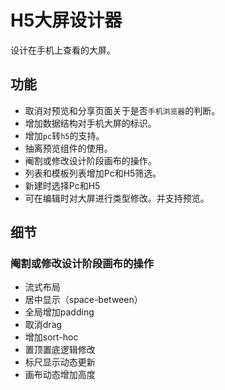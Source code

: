 
# H5大屏设计器  

设计在手机上查看的大屏。  

## 功能  

- 取消对预览和分享页面关于是否`手机浏览器`的判断。  
- 增加数据结构对手机大屏的标识。  
- 增加`pc`转`h5`的支持。  
- 抽离预览组件的使用。  
- 阉割或修改设计阶段画布的操作。  
- 列表和模板列表增加Pc和H5筛选。  
- 新建时选择Pc和H5  
- 可在编辑时对大屏进行类型修改。并支持预览。  

## 细节  

### 阉割或修改设计阶段画布的操作
- 流式布局  
- 居中显示（space-between）  
- 全局增加padding  
- 取消drag  
- 增加sort-hoc  
- 置顶置底逻辑修改   
- 标尺显示动态更新  
- 画布动态增加高度  